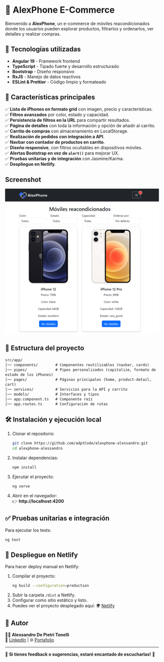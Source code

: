# 📱 AlexPhone E-Commerce

Bienvenido a **AlexPhone**, un e-commerce de móviles reacondicionados donde los usuarios pueden explorar productos, filtrarlos y ordenarlos, ver detalles y realizar compras.

## 🚀 Tecnologías utilizadas

- **Angular 19** - Framework frontend
- **TypeScript** - Tipado fuerte y desarrollo estructurado
- **Bootstrap** - Diseño responsivo
- **RxJS** - Manejo de datos reactivos
- **ESLint & Prettier** - Código limpio y formateado

## 📌 Características principales

✅ **Lista de iPhones en formato grid** con imagen, precio y características.  
✅ **Filtros avanzados** por color, estado y capacidad.  
✅ **Persistencia de filtros en la URL** para compartir resultados.  
✅ **Página de detalles** con toda la información y opción de añadir al carrito.  
✅ **Carrito de compras** con almacenamiento en LocalStorage.  
✅ **Realización de pedidos con integración a API**.  
✅ **Navbar con contador de productos en carrito**.  
✅ **Diseño responsive**, con filtros ocultables en dispositivos móviles.  
✅ **Alertas Bootstrap en vez de `alert()`** para mejorar UX.  
✅ **Pruebas unitarias y de integración** con Jasmine/Karma.  
✅ **Despliegue en Netlify**.

## Screenshot

![](./public/screenshot.png)

## 📂 Estructura del proyecto

```
src/app/
│── components/        # Componentes reutilizables (navbar, cards)
│── pipes/             # Pipes personalizados (capitalize, formato de estado de los iPhones)
│── pages/             # Páginas principales (home, product-detail, cart)
│── services/          # Servicios para la API y carrito
│── models/            # Interfaces y tipos
│── app.component.ts   # Componente raíz
│── app.routes.ts      # Configuración de rutas
```

## 🛠️ Instalación y ejecución local

1. Clonar el repositorio:
   ```bash
   git clone https://github.com/adptCode/alexphone-alessandro.git
   cd alexphone-alessandro
   ```

2. Instalar dependencias:
   ```bash
   npm install
   ```

3. Ejecutar el proyecto:
   ```bash
   ng serve
   ```

4. Abrir en el navegador:  
   👉 **http://localhost:4200**

## ✅ Pruebas unitarias e integración
Para ejecutar los tests:
```bash
ng test
```

## 🚀 Despliegue en Netlify
Para hacer deploy manual en Netlify:
1. Compilar el proyecto:
   ```bash
   ng build --configuration=production
   ```
2. Subir la carpeta `/dist` a Netlify.
3. Configurar como sitio estático y listo.
4. Puedes ver el proyecto desplegado aquí: 🌍 [Netlify](https://alexphone-alessandro.netlify.app/)

## 📝 Autor
👨‍💻 **Alessandro De Pietri Tonelli**  
🔗 [LinkedIn](https://www.linkedin.com/in/alessandrodpt) | 🌐 [Portafolio](https://alessandrodpt.netlify.app/)

---
🎯 **Si tienes feedback o sugerencias, estaré encantado de escucharlas!** 🚀


